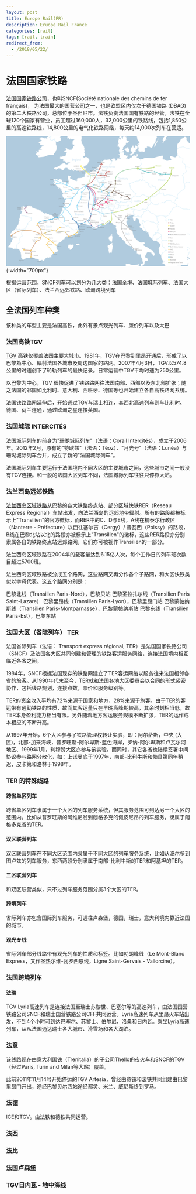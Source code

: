 ```yaml
---
layout: post
title: Europe Rail(FR)
description: Eruope Rail France
categories: [rail]
tags: [rail, train]
redirect_from:
  - /2018/05/22/
---
```

# 法国国家铁路

[法国国家铁路公司](https://zh.wikipedia.org/wiki/%E6%B3%95%E5%9B%BD%E5%A4%A7%E5%8C%BA%E5%88%97%E8%BD%A6)，也叫SNCF(Société nationale des chemins de fer français)，
为法国最大的国营公司之一，也是欧盟区内仅次于德国铁路 (DBAG) 的第二大铁路公司，总部位于圣但尼市。法铁负责法国国有铁路的经营。法铁在全球120个国家有营业，员工超过160,000人，32,000公里的铁路线，包括1,850公里的高速铁路线，14,800公里的电气化铁路网络，每天约14,000次列车在营运。

![result_of_x](/image/europe_rail/sncf-route-map.jpg){:width="700px"}

根据运营范围，SNCF列车可以划分为几大类：法国全境、法国城际列车、法国大区（省际列车）、法兰西远郊铁路、欧洲跨境列车

## 全法国列车种类
该种类的车型主要是法国高铁，此外有景点观光列车、廉价列车以及大巴

### 法国高铁TGV
[TGV](https://zh.wikipedia.org/zh/%E6%B3%95%E5%9B%BD%E9%AB%98%E9%80%9F%E5%88%97%E8%BD%A6) 高铁仅覆盖法国主要大城市。1981年，TGV在巴黎到里昂开通后，形成了以巴黎為中心、輻射法国各城市及周边国家的路网。2007年4月3日，TGV以574.8公里的时速创下了轮轨列车的最快记录。日常运营中TGV平均时速为250公里。

以巴黎为中心，TGV 很快促进了铁路路网往法国南部、西部以及东北部扩张；随之法国的邻国如比利时、意大利、西班牙、德国等也开始建立各自高铁路网系统。

法国铁路路网延伸后，开始通过TGV与瑞士相连，其西北高速列车则与比利时、德国、荷兰连通，通过欧洲之星连接英国。

### 法国城际 INTERCITÉS
法国城际列车的前身为"珊瑚城际列车"（法语：Corail Intercités），成立于2006年。2012年2月，原有的"特欧兹"（法语：Téoz）、"月光号"（法语：Lunéa）与珊瑚城际列车合并，成立了新的"法国城际列车"。

法国城际列车主要运行于法国境内不同大区的主要城市之间，这些城市之间一般没有TGV连接。和一般的法国大区列车不同，法国城际列车往往只停靠大站。
### 法兰西岛远郊铁路

[法兰西岛区域铁路](https://zh.wikipedia.org/zh-hans/%E6%B3%95%E8%98%AD%E8%A5%BF%E5%B3%B6%E5%8D%80%E5%9F%9F%E9%90%B5%E8%B7%AF)从巴黎的各大铁路终点站、部分区域快铁RER（Reseau Express Regional）车站出发，向法兰西岛的远郊地带辐射。所有的路段都被标示上"Transilien"的官方徽标，而RER中的C、D与E线，A线在楠泰尔行政区（Nanterre - Préfecture）以西往塞尔吉（Cergy）/ 普瓦西（Poissy）的路段，B线在巴黎北站以北的路段亦被标示上"Transilien"的徽标，这些RER路段亦分别隶属各自的铁路终点站远郊路网，它们亦可被视作Transilien的一部分。

法兰西岛区域铁路在2004年的载客量达到6.15亿人次，每个工作日的列车班次数目超过5700班。

法兰西岛区域铁路被分成五个路网，这些路网又再分作各个子路网，和大区快铁类似以字母代表。这五个路网分别是：

巴黎北线（Transilien Paris-Nord），巴黎贝站
巴黎圣拉扎尔线（Transilien Paris Saint-Lazare）
巴黎里昂线（Transilien Paris-Lyon），巴黎里昂门站
巴黎蒙帕纳斯线（Transilien Paris-Montparnasse），巴黎蒙帕纳斯站
巴黎东线（Transilien Paris-Est），巴黎东站

### 法国大区（省际列车） TER

法国省际列车（法语： Transport express régional, TER）是法国国家铁路公司（SNCF）及法国各大区共同创建和管理的铁路客运服务网络，连接法国境内相互临近各省之间。 

1984年，SNCF根据法国现存的铁路网建立了TER客运网络以服务往来法国相邻各省的旅客。从1990年代末至今，TER就和法国各地大区委员会以合同的形式紧密协作，包括线路规划，连接点数，票价和服务级别等。

TER的资金收入平均有72%来源于国家和地方，28%来源于旅客。由于TER的客运带有通勤铁路的性质，故而其客运量只在早晚高峰期较高，其余时刻相当低，故TER本身盈利能力相当有限。另外随着地方客运服务规模不断扩张，TER的运作成本相应的不断升高。

从1997年开始，6个大区参与了铁路管理权转让实验，即：阿尔萨斯，中央 (大区)，北部-加来海峡，普罗旺斯-阿尔卑斯-蓝色海岸，罗讷-阿尔卑斯和卢瓦尔河地区、1999年1月，利穆赞大区亦参与该实验。而同时，其它各省也陆续签署中间协议参与路网分散化，如：上诺曼底于1997年，南部-比利牛斯和勃艮第同年稍迟，皮卡第和洛林于1998年。

### TER 的特殊线路

#### 跨省单区列车
跨省单区列车隶属于一个大区的列车服务系统，但其服务范围可到达另一个大区的范围内。比如从普罗旺斯的阿维尼翁到朗格多克的佩皮尼昂的列车服务，隶属于朗格多克省的TER。

#### 双区联营列车
双区联营列车在不同大区范围内隶属于不同大区的列车服务系统，比如从波尔多到图卢兹的列车服务，东西两段分别隶属于南部-比利牛斯的TER和阿基坦的TER。

#### 三区联营列车
和双区联营类似，只不过列车服务范围分属3个大区的TER。

#### 跨境列车
省际列车亦包含国际列车服务，可通往卢森堡，德国，瑞士，意大利境内靠近法国的城市。

#### 观光专线
省际列车部分线路带有观光列车的性质和标签。比如勃朗峰线（Le Mont-Blanc Express，又作圣热尔维-瓦罗西恩线，Ligne Saint-Gervais - Vallorcine）。

### 法国跨境列车

#### 法瑞
TGV Lyria高速列车是连接法国至瑞士苏黎世、巴塞尔等的高速列车，由法国国营铁路公司SNCF和瑞士国营铁路公司CFF共同运营。Lyria高速列车从里昂火车站出发，不到4个小时可到达巴塞尔、苏黎士、伯尔尼、洛桑和日内瓦。乘坐Lyria高速列车，从从法国通达瑞士各大城市、滑雪场和各大湖泊。

### 法意
该线路现在由意大利国铁（Trenitalia）的子公司Thello的夜火车和SNCF的TGV（经过Paris, Turin and Milan等大站）覆盖。

此前2011年11月14号开始停运的TGV Artesia，曾经由意铁和法铁共同组建由巴黎里昂门开出，途经巴黎贝尔西站途经都灵、米兰、威尼斯终到罗马。

### 法德
ICE和TGV。由法铁和德铁共同运营。

### 法西

### 法比

### 法国卢森堡

### TGV日内瓦 - 地中海线                                                
